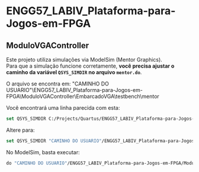 # ENGG57_LABIV_Plataforma-para-Jogos-em-FPGA
## ModuloVGAController
Este projeto utiliza simulações via ModelSim (Mentor Graphics).  
Para que a simulação funcione corretamente, **você precisa ajustar o caminho da variável `QSYS_SIMDIR` no arquivo `mentor.do`**.

O arquivo se encontra em: "CAMINHO DO USUARIO"\ENGG57_LABIV_Plataforma-para-Jogos-em-FPGA\ModuloVGAController\EmbarcadoVGA\testbench\mentor

Você encontrará uma linha parecida com esta:

```tcl
set QSYS_SIMDIR C:/Projects/Quartus/ENGG57_LABIV_Plataforma-para-Jogos-em-FPGA/ModuloVGAController/EmbarcadoVGA/testbench/
```
Altere para:
```tcl
set QSYS_SIMDIR "CAMINHO DO USUARIO"/ENGG57_LABIV_Plataforma-para-Jogos-em-FPGA/ModuloVGAController/EmbarcadoVGA/testbench/
```

No ModelSim, basta executar:
```tcl
do "CAMINHO DO USUARIO"/ENGG57_LABIV_Plataforma-para-Jogos-em-FPGA/ModuloVGAController/EmbarcadoVGA/testbench/mentor/mentor.do
```
